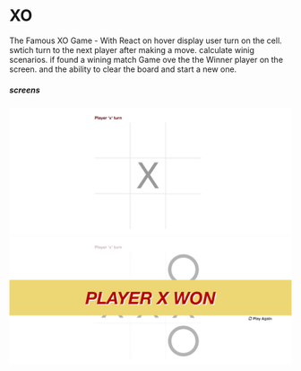 # XO
The Famous XO Game - With React
on hover display user turn on the cell.
swtich turn to the next player after making a move.
calculate winig scenarios. if found a wining match Game ove the the Winner player on the screen.
and the ability to clear the board and start a new one.

##### screens
![xo game 01 - made by React](https://raw.githubusercontent.com/BiskremMuhammad/xo/master/screen1.png)
![xo game 02 - made by React](https://raw.githubusercontent.com/BiskremMuhammad/xo/master/screen2.png)
